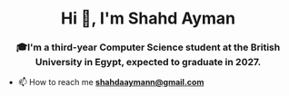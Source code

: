 <h1 align="center">Hi 👋, I'm Shahd Ayman</h1>
<h3 align="center">🎓I'm a third-year Computer Science student at the British University in Egypt, expected to graduate in 2027.</h3>

- 📫 How to reach me **shahdaaymann@gmail.com**

<p align="left">
</p>
